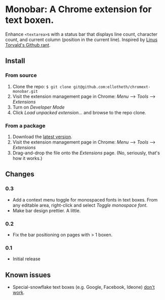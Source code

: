 # Monobar: A Chrome extension for text boxen.

Enhance `<textarea>`s with a status bar that displays line count, character count, and current column (position in the current line). Inspired by [Linus Torvald's Github rant][3].

## Install

### From source

1. Clone the repo: `$ git clone git@github.com:ellotheth/chromext-monobar.git`
2. Visit the extension management page in Chrome: _Menu_ --> _Tools_ --> _Extensions_
3. Turn on _Developer Mode_
4. Click _Load unpacked extension..._ and browse to the repo clone.

### From a package

1. Download the [latest version][1].
2. Visit the extension management page in Chrome: _Menu_ --> _Tools_ --> _Extensions_
3. Drag-and-drop the file onto the _Extensions_ page. (No, seriously, that's how it works.)

## Changes

### 0.3

- Add a context menu toggle for monospaced fonts in text boxes. From any editable area, right-click and select _Toggle monospace font_.
- Make bar design prettier. A little.

### 0.2

- Fix the bar positioning on pages with > 1 boxen.

### 0.1

- Initial release

## Known issues

- Special-snowflake text boxes (e.g. Google, Facebook, Ideone) [don't work][2].

[2]: https://github.com/ellotheth/chromext-monobar/issues/1
[1]: http://ramblinations.com/projects/monobar/monobar-0.3.crx
[3]: https://github.com/torvalds/linux/pull/17#issuecomment-5659933